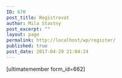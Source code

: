 ```yaml
---
ID: 670
post_title: Registrovat
author: Mila Stastny
post_excerpt: ""
layout: page
permalink: http://localhost/wp/register/
published: true
post_date: 2017-04-29 21:04:24
---
```

[ultimatemember form_id=662]